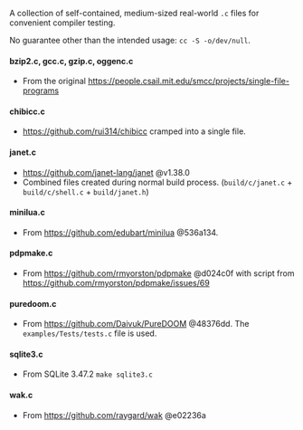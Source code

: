 A collection of self-contained, medium-sized real-world `.c` files for convenient compiler testing. 

No guarantee other than the intended usage: `cc -S -o/dev/null`.

#### bzip2.c, gcc.c, gzip.c, oggenc.c

 - From the original https://people.csail.mit.edu/smcc/projects/single-file-programs

#### chibicc.c

 - https://github.com/rui314/chibicc cramped into a single file.

#### janet.c

 - https://github.com/janet-lang/janet @v1.38.0
 - Combined files created during normal build process. (`build/c/janet.c` + `build/c/shell.c` + `build/janet.h`)

#### minilua.c

 - From https://github.com/edubart/minilua @536a134.
 
#### pdpmake.c

 - From https://github.com/rmyorston/pdpmake @d024c0f with script from https://github.com/rmyorston/pdpmake/issues/69
 
#### puredoom.c

 - From https://github.com/Daivuk/PureDOOM @48376dd. The `examples/Tests/tests.c` file is used.

#### sqlite3.c

 - From SQLite 3.47.2 `make sqlite3.c`

#### wak.c

 - From https://github.com/raygard/wak @e02236a

